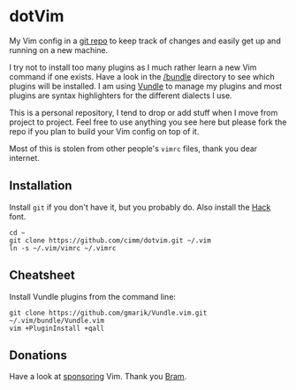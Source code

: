 # dotVim

My Vim config in a [git repo](https://github.com/cimm/dotvim) to keep track of changes and easily get up and running on a new machine.

I try not to install too many plugins as I much rather learn a new Vim command if one exists. Have a look in the [/bundle](https://github.com/cimm/dotvim/tree/master/bundle) directory to see which plugins will be installed. I am using [Vundle](https://github.com/gmarik/Vundle.vim) to manage my plugins and most plugins are syntax highlighters for the different dialects I use.

This is a personal repository, I tend to drop or add stuff when I move from project to project. Feel free to use anything you see here but please fork the repo if you plan to build your Vim config on top of it.

Most of this is stolen from other people's `vimrc` files, thank you dear internet.

## Installation

Install `git` if you don't have it, but you probably do. Also install the [Hack](https://github.com/source-foundry/Hack) font.

    cd ~
    git clone https://github.com/cimm/dotvim.git ~/.vim
    ln -s ~/.vim/vimrc ~/.vimrc

## Cheatsheet

Install Vundle plugins from the command line:

    git clone https://github.com/gmarik/Vundle.vim.git ~/.vim/bundle/Vundle.vim
    vim +PluginInstall +qall

## Donations

Have a look at [sponsoring](http://www.vim.org/sponsor) Vim. Thank you [Bram](https://en.wikipedia.org/wiki/Bram_Moolenaar).
